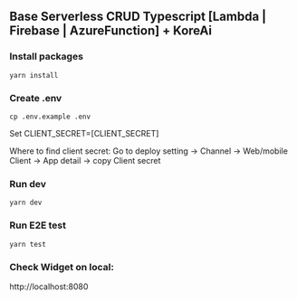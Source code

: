 ## Base Serverless CRUD Typescript [Lambda | Firebase | AzureFunction] + KoreAi

### Install packages

`yarn install`

### Create .env

`cp .env.example .env`

Set CLIENT_SECRET=[CLIENT_SECRET]

Where to find client secret: Go to deploy setting -> Channel -> Web/mobile Client -> App detail -> copy Client secret

### Run dev

`yarn dev`

### Run E2E test

`yarn test`

### Check Widget on local:

http://localhost:8080
